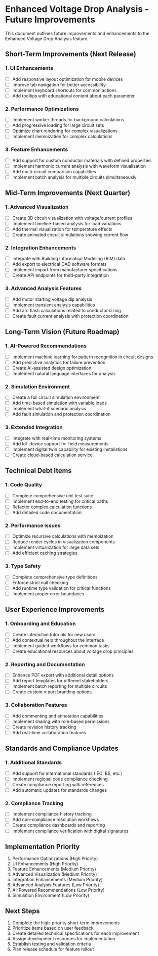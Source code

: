 # Enhanced Voltage Drop Analysis - Future Improvements

This document outlines future improvements and enhancements to the Enhanced Voltage Drop Analysis feature.

## Short-Term Improvements (Next Release)

### 1. UI Enhancements
- [ ] Add responsive layout optimization for mobile devices
- [ ] Improve tab navigation for better accessibility
- [ ] Implement keyboard shortcuts for common actions
- [ ] Add tooltips with educational content about each parameter

### 2. Performance Optimizations
- [ ] Implement worker threads for background calculations
- [ ] Add progressive loading for large circuit sets
- [ ] Optimize chart rendering for complex visualizations
- [ ] Implement memoization for complex calculations

### 3. Feature Enhancements
- [ ] Add support for custom conductor materials with defined properties
- [ ] Implement harmonic current analysis with waveform visualization
- [ ] Add multi-circuit comparison capabilities
- [ ] Implement batch analysis for multiple circuits simultaneously

## Mid-Term Improvements (Next Quarter)

### 1. Advanced Visualization
- [ ] Create 3D circuit visualization with voltage/current profiles
- [ ] Implement timeline-based analysis for load variations
- [ ] Add thermal visualization for temperature effects
- [ ] Create animated circuit simulations showing current flow

### 2. Integration Enhancements
- [ ] Integrate with Building Information Modeling (BIM) data
- [ ] Add export to electrical CAD software formats
- [ ] Implement import from manufacturer specifications
- [ ] Create API endpoints for third-party integration

### 3. Advanced Analysis Features
- [ ] Add motor starting voltage dip analysis
- [ ] Implement transient analysis capabilities
- [ ] Add arc flash calculations related to conductor sizing
- [ ] Create fault current analysis with protection coordination

## Long-Term Vision (Future Roadmap)

### 1. AI-Powered Recommendations
- [ ] Implement machine learning for pattern recognition in circuit designs
- [ ] Add predictive analytics for failure prevention
- [ ] Create AI-assisted design optimization
- [ ] Implement natural language interfaces for analysis

### 2. Simulation Environment
- [ ] Create a full circuit simulation environment
- [ ] Add time-based simulation with variable loads
- [ ] Implement what-if scenario analysis
- [ ] Add fault simulation and protection coordination

### 3. Extended Integration
- [ ] Integrate with real-time monitoring systems
- [ ] Add IoT device support for field measurements
- [ ] Implement digital twin capability for existing installations
- [ ] Create cloud-based calculation service

## Technical Debt Items

### 1. Code Quality
- [ ] Complete comprehensive unit test suite
- [ ] Implement end-to-end testing for critical paths
- [ ] Refactor complex calculation functions
- [ ] Add detailed code documentation

### 2. Performance Issues
- [ ] Optimize recursive calculations with memoization
- [ ] Reduce render cycles in visualization components
- [ ] Implement virtualization for large data sets
- [ ] Add efficient caching strategies

### 3. Type Safety
- [ ] Complete comprehensive type definitions
- [ ] Enforce strict null checking
- [ ] Add runtime type validation for critical functions
- [ ] Implement proper error boundaries

## User Experience Improvements

### 1. Onboarding and Education
- [ ] Create interactive tutorials for new users
- [ ] Add contextual help throughout the interface
- [ ] Implement guided workflows for common tasks
- [ ] Create educational resources about voltage drop principles

### 2. Reporting and Documentation
- [ ] Enhance PDF export with additional detail options
- [ ] Add report templates for different stakeholders
- [ ] Implement batch reporting for multiple circuits
- [ ] Create custom report branding options

### 3. Collaboration Features
- [ ] Add commenting and annotation capabilities
- [ ] Implement sharing with role-based permissions
- [ ] Create revision history tracking
- [ ] Add real-time collaboration features

## Standards and Compliance Updates

### 1. Additional Standards
- [ ] Add support for international standards (IEC, BS, etc.)
- [ ] Implement regional code compliance checking
- [ ] Create compliance reporting with references
- [ ] Add automatic updates for standards changes

### 2. Compliance Tracking
- [ ] Implement compliance history tracking
- [ ] Add non-compliance resolution workflows
- [ ] Create compliance dashboards and reporting
- [ ] Implement compliance verification with digital signatures

## Implementation Priority

1. Performance Optimizations (High Priority)
2. UI Enhancements (High Priority)
3. Feature Enhancements (Medium Priority)
4. Advanced Visualization (Medium Priority)
5. Integration Enhancements (Medium Priority)
6. Advanced Analysis Features (Low Priority)
7. AI-Powered Recommendations (Low Priority)
8. Simulation Environment (Low Priority)

## Next Steps

1. Complete the high-priority short-term improvements
2. Prioritize items based on user feedback
3. Create detailed technical specifications for each improvement
4. Assign development resources for implementation
5. Establish testing and validation criteria
6. Plan release schedule for feature rollout 